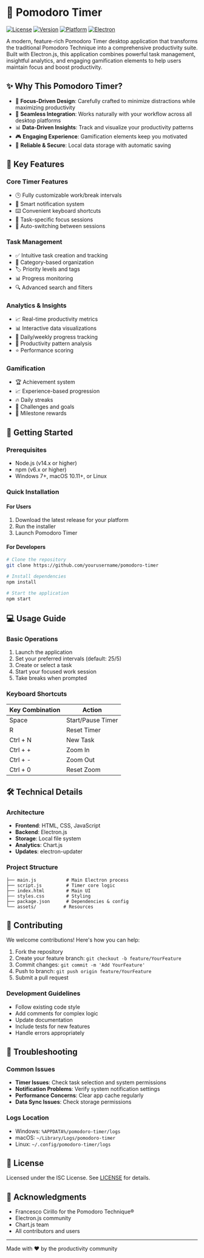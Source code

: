 # 🍅 Pomodoro Timer

[![License](https://img.shields.io/badge/license-ISC-blue.svg)](LICENSE)
[![Version](https://img.shields.io/badge/version-1.0.0-green.svg)](package.json)
[![Platform](https://img.shields.io/badge/platform-Windows%20%7C%20macOS%20%7C%20Linux-lightgrey)](README.md)
[![Electron](https://img.shields.io/badge/electron-v28.0.0-blue.svg)](package.json)

A modern, feature-rich Pomodoro Timer desktop application that transforms the traditional Pomodoro Technique into a comprehensive productivity suite. Built with Electron.js, this application combines powerful task management, insightful analytics, and engaging gamification elements to help users maintain focus and boost productivity.

## ✨ Why This Pomodoro Timer?

- 🎯 **Focus-Driven Design**: Carefully crafted to minimize distractions while maximizing productivity
- 🔄 **Seamless Integration**: Works naturally with your workflow across all desktop platforms
- 📊 **Data-Driven Insights**: Track and visualize your productivity patterns
- 🎮 **Engaging Experience**: Gamification elements keep you motivated
- 💾 **Reliable & Secure**: Local data storage with automatic saving

## 🌟 Key Features

### Core Timer Features
- 🕒 Fully customizable work/break intervals
- 🔔 Smart notification system
- ⌨️ Convenient keyboard shortcuts
- 🎯 Task-specific focus sessions
- 🔄 Auto-switching between sessions

### Task Management
- ✅ Intuitive task creation and tracking
- 📑 Category-based organization
- 🏷️ Priority levels and tags
- 📊 Progress monitoring
- 🔍 Advanced search and filters

### Analytics & Insights
- 📈 Real-time productivity metrics
- 📊 Interactive data visualizations
- 📅 Daily/weekly progress tracking
- 🎯 Productivity pattern analysis
- ⭐ Performance scoring

### Gamification
- 🏆 Achievement system
- 📈 Experience-based progression
- 🔥 Daily streaks
- 🎯 Challenges and goals
- 🌟 Milestone rewards

## 🚀 Getting Started

### Prerequisites
- Node.js (v14.x or higher)
- npm (v6.x or higher)
- Windows 7+, macOS 10.11+, or Linux

### Quick Installation

#### For Users
1. Download the latest release for your platform
2. Run the installer
3. Launch Pomodoro Timer

#### For Developers
```bash
# Clone the repository
git clone https://github.com/yourusername/pomodoro-timer

# Install dependencies
npm install

# Start the application
npm start
```

## 💻 Usage Guide

### Basic Operations
1. Launch the application
2. Set your preferred intervals (default: 25/5)
3. Create or select a task
4. Start your focused work session
5. Take breaks when prompted

### Keyboard Shortcuts
| Key Combination | Action |
|----------------|--------|
| Space          | Start/Pause Timer |
| R             | Reset Timer |
| Ctrl + N      | New Task |
| Ctrl + +      | Zoom In |
| Ctrl + -      | Zoom Out |
| Ctrl + 0      | Reset Zoom |

## 🛠️ Technical Details

### Architecture
- **Frontend**: HTML, CSS, JavaScript
- **Backend**: Electron.js
- **Storage**: Local file system
- **Analytics**: Chart.js
- **Updates**: electron-updater

### Project Structure
```
├── main.js           # Main Electron process
├── script.js         # Timer core logic
├── index.html        # Main UI
├── styles.css        # Styling
├── package.json      # Dependencies & config
└── assets/          # Resources
```

## 🤝 Contributing

We welcome contributions! Here's how you can help:

1. Fork the repository
2. Create your feature branch: `git checkout -b feature/YourFeature`
3. Commit changes: `git commit -m 'Add YourFeature'`
4. Push to branch: `git push origin feature/YourFeature`
5. Submit a pull request

### Development Guidelines
- Follow existing code style
- Add comments for complex logic
- Update documentation
- Include tests for new features
- Handle errors appropriately

## 🐛 Troubleshooting

### Common Issues
- **Timer Issues**: Check task selection and system permissions
- **Notification Problems**: Verify system notification settings
- **Performance Concerns**: Clear app cache regularly
- **Data Sync Issues**: Check storage permissions

### Logs Location
- Windows: `%APPDATA%/pomodoro-timer/logs`
- macOS: `~/Library/Logs/pomodoro-timer`
- Linux: `~/.config/pomodoro-timer/logs`

## 📄 License

Licensed under the ISC License. See [LICENSE](LICENSE) for details.

## 🙏 Acknowledgments

- Francesco Cirillo for the Pomodoro Technique®
- Electron.js community
- Chart.js team
- All contributors and users

---

Made with ❤️ by the productivity community